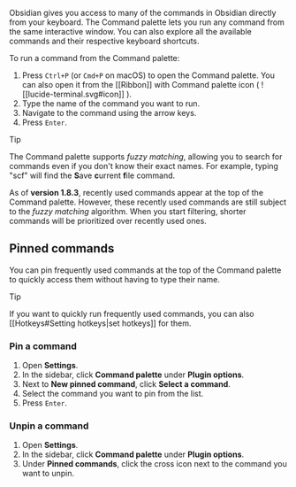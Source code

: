Obsidian gives you access to many of the commands in Obsidian directly from your keyboard. The Command palette lets you run any command from the same interactive window. You can also explore all the available commands and their respective keyboard shortcuts. 

To run a command from the Command palette:

1. Press `Ctrl+P` (or `Cmd+P` on macOS) to open the Command palette. You can also open it from the [[Ribbon]] with Command palette icon ( ![[lucide-terminal.svg#icon]] ). 
2. Type the name of the command you want to run.
3. Navigate to the command using the arrow keys.
4. Press `Enter`.

> [!tip]
> The Command palette supports _fuzzy matching_, allowing you to search for commands even if you don't know their exact names. For example, typing "scf" will find the **S**ave **c**urrent **f**ile command.

As of **version 1.8.3**, recently used commands appear at the top of the Command palette. However, these recently used commands are still subject to the _fuzzy matching_ algorithm. When you start filtering, shorter commands will be prioritized over recently used ones.

## Pinned commands

You can pin frequently used commands at the top of the Command palette to quickly access them without having to type their name.

> [!tip]
> If you want to quickly run frequently used commands, you can also [[Hotkeys#Setting hotkeys|set hotkeys]] for them.

### Pin a command

1. Open **Settings**.
2. In the sidebar, click **Command palette** under **Plugin options**.
3. Next to **New pinned command**, click **Select a command**.
4. Select the command you want to pin from the list.
5. Press `Enter`.

### Unpin a command

1. Open **Settings**.
2. In the sidebar, click **Command palette** under **Plugin options**.
3. Under **Pinned commands**, click the cross icon next to the command you want to unpin.

